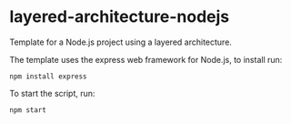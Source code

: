 # layered-architecture-nodejs
Template for a Node.js project using a layered architecture.

The template uses the express web framework for Node.js, to install run:

```npm install express```

To start the script, run:

```npm start```

